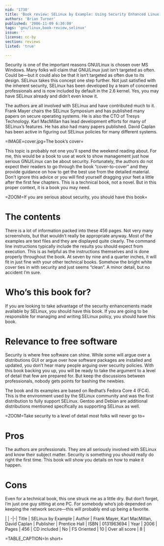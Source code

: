 ```yaml
---
nid: '1730'
title: 'Book review: SELinux by Example: Using Security Enhanced Linux <i>by Frank Mayer, Karl MacMillan and David Caplan</i>'
authors: 'Brian Turner'
published: '2006-11-09 6:30:00'
tags: 'gnu/linux,book-review,selinux'
issue: ''
license: cc-by
section: reviews
listed: 'true'

---
```

Security is one of the important reasons GNU/Linux is chosen over MS Windows. Many folks will claim that GNU/Linux just isn’t targeted as often. Could be—but it could also be that it isn’t targeted as often due to its design. SELinux takes this concept one step further. Not just satisfied with the inherent security, SELinux has been developed by a team of concerned professionals and is now included by default in the 2.6 kernel. Yes, you may have SELinux already and didn’t even know it.

The authors are all involved with SELinux and have contributed much to it. Frank Mayer chairs the SELinux Symposium and has published many papers on secure operating systems. He is also the CTO of Tresys Technology. Karl MacMillan has lead development efforts for many of SELinux’s features. He has also had many papers published. David Caplan has been active in figuring out SELinux policies for many different systems.


=IMAGE=cover.jpg=The book’s cover=

This topic is probably not one you’ll spend the weekend reading about. For me, this would be a book to use at work to show management just how serious GNU/Linux can be about security. Fortunately, the authors do not expect their readers to go through the book “cover-to-cover” and they provide guidance on how to get the best use from the detailed material. Don't ignore this advice or you will find yourself dragging your feet a little after the first few chapters. This is a technical book, not a novel. But in this proper context, it is a book you may need.


=ZOOM=If you are serious about security, you should have this book=


# The contents

There is a lot of information packed into these 456 pages. Not very many screenshots, but that wouldn’t really be appropriate anyway. Most of the examples are text files and they are displayed quite clearly. The command line instructions typically include the results you should expect from execution. This is as helpful as the instructions themselves and is done properly throughout the book. At seven by nine and a quarter inches, it will fit in just fine with your other technical books. Somehow the bright white cover ties in with security and just seems “clean”. A minor detail, but no accident I’m sure.


# Who’s this book for?

If you are looking to take advantage of the security enhancements made available by SELinux, you should have this book. If you are going to be responsible for managing and writing SELinux policy, you should have this book.


# Relevance to free software

Security is where free software can shine. While some will argue over a distributions GUI or argue over how software packages are installed and updated, you don’t hear many people arguing over security policies. With this book backing you up, you will be ready to take the argument to a level of detail that few are prepared for. But keep the discussions between professionals, nobody gets points for bashing the newbies.

The book and its examples are based on Redhat’s Fedora Core 4 (FC4). This is the environment used by the SELinux community and was the first distribution to fully support SELinux. Gentoo and Debian are additional distributions mentioned specifically as supporting SELinux as well.


=ZOOM=Take security to a level of detail most folks will never go to=


# Pros

The authors are professionals. They are all seriously involved with SELinux and know their subject matter. Security is something you should really do right the first time. This book will show you details on how to make it happen.


# Cons

Even for a technical book, this one struck me as a little dry. But don’t forget, I’m just one guy sitting at one PC. For somebody who’s job depended on keeping the network secure—this will probably end up being a favorite.


 | |
-|-|
Title | SELinux by Example | 
Author | Frank Mayer, Karl MacMillan, David Caplan | 
Publisher | Prentice Hall | 
ISBN | 0131963694 | 
Year | 2006 | 
Pages | 456 | 
CD included | No | 
FS Oriented | 10 | 
Over all score | 8 | 

=TABLE_CAPTION=In short=


